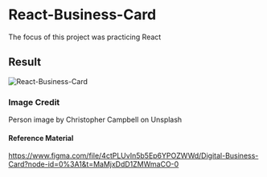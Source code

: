 # React-Business-Card

The focus of this project was practicing React

## Result
![React-Business-Card](https://user-images.githubusercontent.com/101876022/211226523-a0b3ce36-f250-457d-ab20-f43e830bc5be.png)


### Image Credit
Person image by Christopher Campbell on Unsplash

#### Reference Material
https://www.figma.com/file/4ctPLUvIn5b5Ep6YPOZWWd/Digital-Business-Card?node-id=0%3A1&t=MaMjxDdD1ZMWmaCO-0
